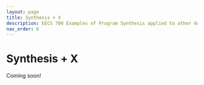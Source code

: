 ```yaml
---
layout: page
title: Synthesis + X
description: EECS 700 Examples of Program Synthesis applied to other domains
nav_order: 6
---
```


# Synthesis + X

Coming soon!
